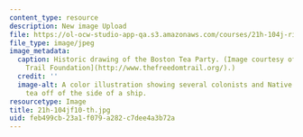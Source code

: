 ```yaml
---
content_type: resource
description: New image Upload
file: https://ol-ocw-studio-app-qa.s3.amazonaws.com/courses/21h-104j-riots-strikes-and-conspiracies-in-american-history-fall-2010/feb499cb23a1f079a282c7dee4a3b72a_21h-104jf10-th.jpg
file_type: image/jpeg
image_metadata:
  caption: Historic drawing of the Boston Tea Party. (Image courtesy of the [Freedom
    Trail Foundation](http://www.thefreedomtrail.org/).)
  credit: ''
  image-alt: A color illustration showing several colonists and Native Americans throwing
    tea off of the side of a ship.
resourcetype: Image
title: 21h-104jf10-th.jpg
uid: feb499cb-23a1-f079-a282-c7dee4a3b72a
---
```

